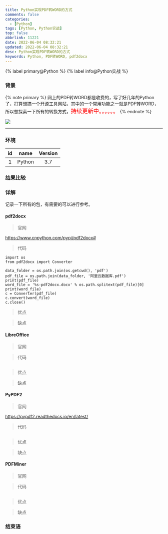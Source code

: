 ```yaml
---
title: Python实现PDF转WORD的方式
comments: false
categories:
  - [Python]
tags: [Python, Python实战]
top: false
abbrlink: 11221
date: 2022-06-04 08:32:21
updated: 2022-06-04 08:32:21
desc: Python实现PDF转WORD的方式
keywords: Python, PDF转WORD, pdf2docx
---
```


{% label primary@Python %} {% label info@Python实战 %}

### 背景
{% note primary %}
网上的PDF转WORD都是收费的，写了好几年的Python了，打算想搞一个开源工具网站，其中的一个常用功能之一就是PDF转WORD，所以想探索一下所有的转换方式，<font color='red' size=4.5>持续更新中。。。。。。</font>
{% endnote %}

![](/images/article_python.jpg)

<!--more-->
<hr />

### 环境

| id  |  name  | Version |
|:---:|:------:|:-------:|
|  1  | Python |   3.7   |

### 结果比较

### 详解
记录一下所有的包，有需要的可以进行参考。

#### pdf2docx

> 官网

https://www.cnpython.com/pypi/pdf2docx#

> 代码

```
import os
from pdf2docx import Converter

data_folder = os.path.join(os.getcwd(), 'pdf')
pdf_file = os.path.join(data_folder, '阿里云数据库.pdf')
print(pdf_file)
word_file = '%s-pdf2docx.docx' % os.path.splitext(pdf_file)[0]
print(word_file)
c = Converter(pdf_file)
c.convert(word_file)
c.close()
```

> 优点

> 缺点


#### LibreOffice

> 官网

> 代码

```
```

> 优点

> 缺点


#### PyPDF2

> 官网

https://pypdf2.readthedocs.io/en/latest/

> 代码

```

```

> 优点

> 缺点


#### PDFMiner

> 官网

> 代码

```
```

> 优点

> 缺点


### 结束语
